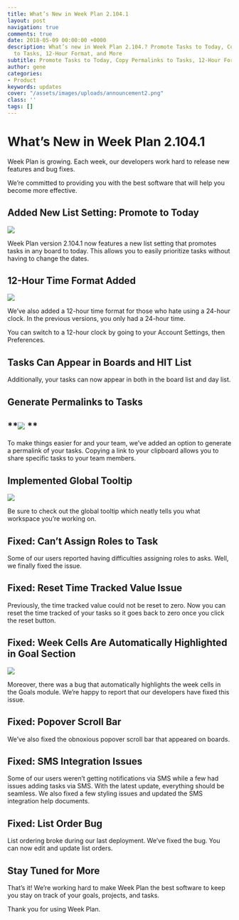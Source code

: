 ```yaml
---
title: What’s New in Week Plan 2.104.1
layout: post
navigation: true
comments: true
date: 2018-05-09 00:00:00 +0000
description: What’s new in Week Plan 2.104.? Promote Tasks to Today, Copy Permalinks
  to Tasks, 12-Hour Format, and More
subtitle: Promote Tasks to Today, Copy Permalinks to Tasks, 12-Hour Format, and More
author: gene
categories:
- Product
keywords: updates
cover: "/assets/images/uploads/announcement2.png"
class: ''
tags: []
---
```

# **What’s New in Week Plan 2.104.1**

Week Plan is growing. Each week, our developers work hard to release new features and bug fixes. 

We’re committed to providing you with the best software that will help you become more effective.

## **Added New List Setting: Promote to Today**

![](/assets/images/uploads/a.png)

Week Plan version 2.104.1 now features a new list setting that promotes tasks in any board to today. This allows you to easily prioritize tasks without having to change the dates. 

## **12-Hour Time Format Added**

![](/assets/images/uploads/time.png)

We’ve also added a 12-hour time format for those who hate using a 24-hour clock. In the previous versions, you only had a 24-hour time. 

You can switch to a 12-hour clock by going to your Account Settings, then Preferences.

## **Tasks Can Appear in Boards and HIT List**

Additionally, your tasks can now appear in both in the board list and day list. 

## **Generate Permalinks to Tasks**

## **![](/assets/images/uploads/b.png) **

To make things easier for and your team, we’ve added an option to generate a permalink of your tasks. Copying a link to your clipboard allows you to share specific tasks to your team members. 

## **Implemented Global Tooltip**

![](/assets/images/uploads/tooltip.png)

Be sure to check out the global tooltip which neatly tells you what workspace you’re working on. 

## **Fixed: Can’t Assign Roles to Task**

Some of our users reported having difficulties assigning roles to asks. Well, we finally fixed the issue.

## **Fixed: Reset Time Tracked Value Issue**

Previously, the time tracked value could not be reset to zero. Now you can reset the time tracked of your tasks so it goes back to zero once you click the reset button.

## **Fixed: Week Cells Are Automatically Highlighted in Goal Section** 

![](/assets/images/uploads/e.png)

Moreover, there was a bug that automatically highlights the week cells in the Goals module. We’re happy to report that our developers have fixed this issue.

## **Fixed: Popover Scroll Bar** 

We’ve also fixed the obnoxious popover scroll bar that appeared on boards. 

## **Fixed: SMS Integration Issues**

Some of our users weren’t getting notifications via SMS while a few had issues adding tasks via SMS. With the latest update, everything should be seamless. We also fixed a few styling issues and updated the SMS integration help documents. 

## **Fixed: List Order Bug**

List ordering broke during our last deployment. We’ve fixed the bug. You can now edit and update list orders. 

## **Stay Tuned for More**

That’s it! We’re working hard to make Week Plan the best software to keep you stay on track of your goals, projects, and tasks. 

Thank you for using Week Plan. 